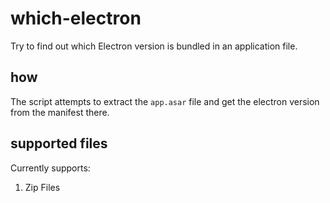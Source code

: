 # which-electron

Try to find out which Electron version is bundled in an application file.

## how

The script attempts to extract the `app.asar` file and get the electron version from the manifest there.

## supported files

Currently supports:

1. Zip Files